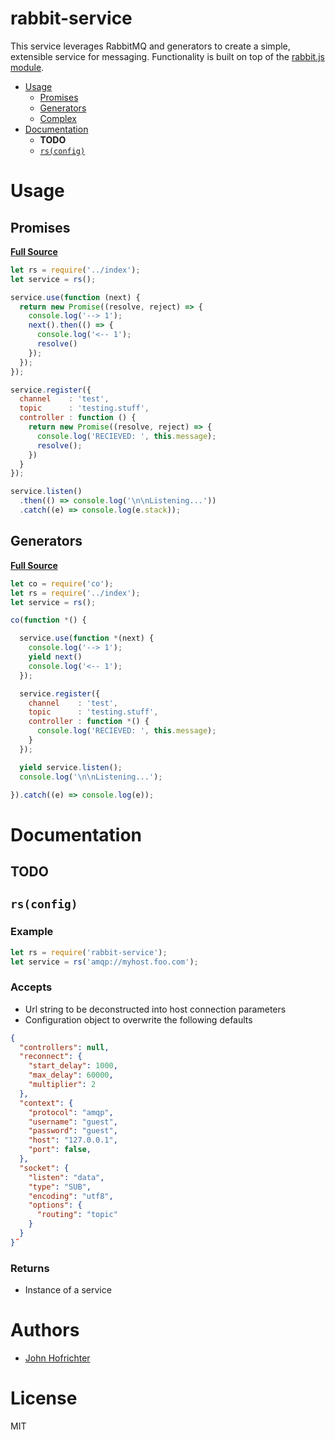 # rabbit-service

This service leverages RabbitMQ and generators to create a simple, extensible service for messaging. Functionality is built on top of the [rabbit.js module](http://www.squaremobius.net/rabbit.js/).

- [Usage](#usage)
  - [Promises](#promises)
  - [Generators](#generators)
  - [Complex](https://github.com/johnhof/rabbit-service/tree/refactor/examples/complex)
- [Documentation](#documentation)
  - **TODO**
  - [`rs(config)`](#rsconfig)

# Usage

## Promises

**[Full Source](https://github.com/johnhof/rabbit-service/blob/refactor/examples/promises.js)**

```javascript
let rs = require('../index');
let service = rs();

service.use(function (next) {
  return new Promise((resolve, reject) => {
    console.log('--> 1');
    next().then(() => {
      console.log('<-- 1');
      resolve()
    });
  });
});

service.register({
  channel    : 'test',
  topic      : 'testing.stuff',
  controller : function () {
    return new Promise((resolve, reject) => {
      console.log('RECIEVED: ', this.message);
      resolve();
    })
  }
});

service.listen()
  .then(() => console.log('\n\nListening...'))
  .catch((e) => console.log(e.stack));
```

## Generators

**[Full Source](https://github.com/johnhof/rabbit-service/blob/refactor/examples/generators.js)**

```javascript
let co = require('co');
let rs = require('../index');
let service = rs();

co(function *() {

  service.use(function *(next) {
    console.log('--> 1');
    yield next()
    console.log('<-- 1');
  });

  service.register({
    channel    : 'test',
    topic      : 'testing.stuff',
    controller : function *() {
      console.log('RECIEVED: ', this.message);
    }
  });

  yield service.listen();
  console.log('\n\nListening...');

}).catch((e) => console.log(e));
```

# Documentation

## TODO

## `rs(config)`

### Example

```javascript
let rs = require('rabbit-service');
let service = rs('amqp://myhost.foo.com');
```

### Accepts

- Url string to be deconstructed into host connection parameters
- Configuration object to overwrite the following defaults

```json
{
  "controllers": null,
  "reconnect": {
    "start_delay": 1000,
    "max_delay": 60000,
    "multiplier": 2
  },
  "context": {
    "protocol": "amqp",
    "username": "guest",
    "password": "guest",
    "host": "127.0.0.1",
    "port": false,
  },
  "socket": {
    "listen": "data",
    "type": "SUB",
    "encoding": "utf8",
    "options": {
      "routing": "topic"
    }
  }
}˝
```

### Returns

- Instance of a service

# Authors

  - [John Hofrichter](https://github.com/johnhof)

# License

  MIT
